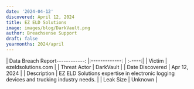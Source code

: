 ```yaml
---
date: '2024-04-12'
discovered: April 12, 2024
title: EZ ELD Solutions
image: images/blog/DarkVault.png
author: Breachsense Support
draft: false
yearmonths: 2024/april
---
```


| Data Breach Report------------:     |:-------------:    | :-----:|
| Victim      | ezeldsolutions.com      | 
| Threat Actor      | DarkVault      | 
| Date Discovered      | Apr 12, 2024      | 
| Description      | EZ ELD Solutions expertise in electronic logging devices and trucking industry needs.      | 
| Leak Size      | Unknown      | 

